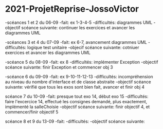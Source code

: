 # 2021-ProjetReprise-JossoVictor
-scéances 1 et 2 du 06-09
	-fait:
	ex 1-3-4-5
	-difficultés:
	diagrammes UML
	-objectif scéance suivante:
	continuer les exercices et avancer les diagrammes UML

-scéances 3 et 4 du 07-09
	-fait:
	ex 6-7, avancement diagrammes UML
	-difficultés:
	logique test unitaire 
	-objecif scéance suivante:
	cotniuer exercices et avancer les diagrammes UML

-scéance 5 du 08-09
	-fait:
	ex 8
	-difficultés:
	implémenter Exception
	-objectif scéance suivante:
	finir Exception et commencer obj 3

-scéance 6 du 09-09
	-fait:
	ex 9-10-11-12-13
	-difficultés:
	incompréhension au niveau du nombre d'interface et de classe abstraite
	-objectif scéance suivante:
	vérifié que tous les exos sont bien fait, avancer et finir obj 4

scéance 7 du 10-09
	-fait:
	presque tout exo 14, début exo 15
	-difficultés:
	faire l'excercice 14, effectué les consignes demandé, plus exactement, implémenté la salleChoisie
	-objectif scéance suivante:
	finir objectif 4, et commencer/finir objectif 5

scéance 8 et 9 du 13-09	
	-fait:
	-difficultés:
	-objectif scéance suivante:
